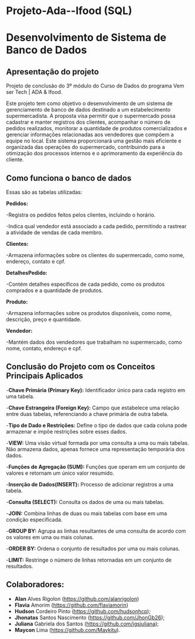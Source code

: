 # Projeto-Ada--Ifood (SQL)
# Desenvolvimento de Sistema de Banco de Dados

## Apresentação do projeto 

Projeto de conclusão do 3º módulo do Curso de Dados do programa Vem ser Tech | ADA & Ifood.

Este projeto tem como objetivo o desenvolvimento de um sistema de gerenciamento de banco de dados destinado a um estabelecimento supermercadista. A proposta visa permitir que o supermercado possa cadastrar e manter registros dos clientes, acompanhar o número de pedidos realizados, monitorar a quantidade de produtos comercializados e gerenciar informações relacionadas aos vendedores que compõem a equipe no local. Este sistema proporcionará uma gestão mais eficiente e organizada das operações do supermercado, contribuindo para a otimização dos processos internos e o aprimoramento da experiência do cliente.

## Como funciona o banco de dados

Essas são as tabelas utilizadas:

**Pedidos:**

-Registra os pedidos feitos pelos clientes, incluindo o horário.

-Indica qual vendedor está associado a cada pedido, permitindo a rastrear a atividade de vendas de cada membro. 

**Clientes:**

-Armazena informações sobre os clientes do supermercado, como nome, endereço, contato e cpf.

**DetalhesPedido:**

-Contém detalhes específicos de cada pedido, como os produtos comprados e a quantidade de produtos.

**Produto:**

-Armazena informações sobre os produtos disponíveis, como nome, descrição, preço e quantidade.  

**Vendedor:**

-Mantém dados dos vendedores que trabalham no supermercado, como nome, contato, endereço e cpf.

## Conclusão do Projeto com os Conceitos Principais Aplicados

-**Chave Primária (Primary Key):** Identificador único para cada registro em uma tabela.

-**Chave Estrangeira (Foreign Key):** Campo que estabelece uma relação entre duas tabelas, referenciando a chave primária de outra tabela.

-**Tipo de Dado e Restrições:** Define o tipo de dados que cada coluna pode armazenar e impõe restrições sobre esses dados.

-**VIEW:** Uma visão virtual formada por uma consulta a uma ou mais tabelas. Não armazena dados, apenas fornece uma representação temporária dos dados.

-**Funções de Agregação (SUM):** Funções que operam em um conjunto de valores e retornam um único valor resumido.

-**Inserção de Dados(INSERT):** Processo de adicionar registros a uma tabela.

-**Consulta (SELECT):** Consulta os dados de uma ou mais tabelas.

-**JOIN:** Combina linhas de duas ou mais tabelas com base em uma condição especificada.

-**GROUP BY:** Agrupa as linhas resultantes de uma consulta de acordo com os valores em uma ou mais colunas.

-**ORDER BY:** Ordena o conjunto de resultados por uma ou mais colunas.

-**LIMIT:** Restringe o número de linhas retornadas em um conjunto de resultados.




## Colaboradores:
-   **Alan** Alves Rigolon (https://github.com/alanrigolon)
-   **Flavia**  Amorim (https://github.com/flaviamorin)
-   **Hudson** Cordeiro Pinto (https://github.com/hudsonhcp);
-   **Jhonatas** Santos Nascimento (https://github.com/JhonGb26);
-   **Juliana** Gabriela dos Santos (https://github.com/jgsjuliana);
-   **Maycon** Lima (https://github.com/Maykitu).

